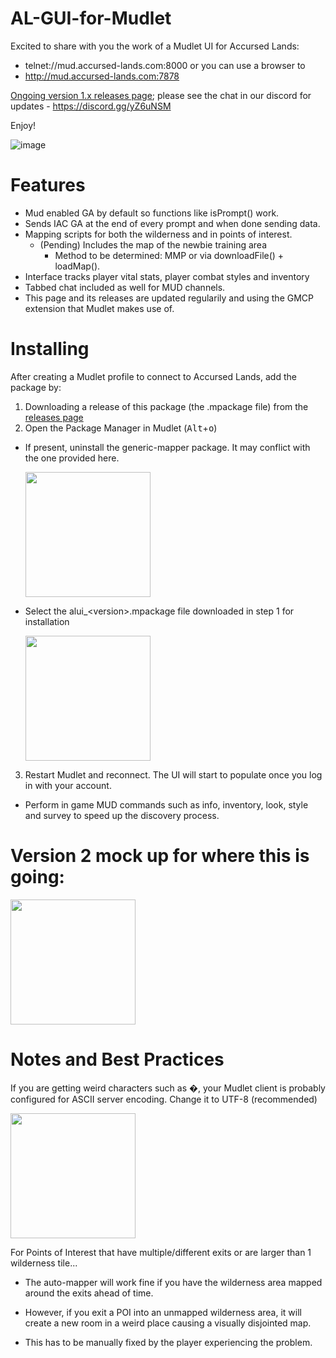 # AL-GUI-for-Mudlet

Excited to share with you the work of a Mudlet UI for Accursed Lands:
- telnet://mud.accursed-lands.com:8000 or you can use a browser to
- http://mud.accursed-lands.com:7878

[Ongoing version 1.x releases page](https://github.com/Accursed-Lands-MUD/AL-GUI-for-Mudlet/releases); please see the chat in our discord for updates - https://discord.gg/yZ6uNSM

Enjoy!

![image](https://user-images.githubusercontent.com/59232016/202618690-db7d87c3-3f9d-4bfd-94cd-5dc0f3edf19b.png)


# Features
- Mud enabled GA by default so functions like isPrompt() work.
- Sends IAC GA at the end of every prompt and when done sending data.
- Mapping scripts for both the wilderness and in points of interest.
  - (Pending) Includes the map of the newbie training area
    - Method to be determined:  MMP or via downloadFile() + loadMap().
- Interface tracks player vital stats, player combat styles and inventory
- Tabbed chat included as well for MUD channels.
- This page and its releases are updated regularily and using the GMCP extension that Mudlet makes use of.

# Installing

After creating a Mudlet profile to connect to Accursed Lands, add the package by:

1.    Downloading a release of this package (the .mpackage file) from the [releases page](https://github.com/Accursed-Lands-MUD/AL-GUI-for-Mudlet/releases)
2.    Open the Package Manager in Mudlet (<kbd>Alt</kbd>+<kbd>o</kbd>)
- If present, uninstall the generic-mapper package. It may conflict with the one provided here.

  <img src="https://user-images.githubusercontent.com/59232016/202616813-7b79b6d0-9510-4ba9-a0e1-7b3c5b769b4b.png" width="200" />

- Select the alui_\<version>.mpackage file downloaded in step 1 for installation

  <img src="https://user-images.githubusercontent.com/59232016/202617253-70fa4f6e-8cc3-4d9d-a08f-66cd551e85bd.png" width="200" />


3.    Restart Mudlet and reconnect. The UI will start to populate once you log in with your account.
- Perform in game MUD commands such as info, inventory, look, style and survey to speed up the discovery process.


# Version 2 mock up for where this is going:
  
  <img src="https://user-images.githubusercontent.com/59232016/202612971-754f0c50-549e-4b5b-86d5-d1bd703c49a7.png" width="200" />

# Notes and Best Practices
If you are getting weird characters such as �, your Mudlet client is probably configured for ASCII server encoding.  Change it to UTF-8 (recommended) 
  
<img src="https://user-images.githubusercontent.com/59232016/204164475-f4bdfb9e-f4db-4da4-bbde-7e7e3ee17870.png" width="200" />


For Points of Interest that have multiple/different exits or are larger than 1 wilderness tile...

- The auto-mapper will work fine if you have the wilderness area mapped around the exits ahead of time. 

- However, if you exit a POI into an unmapped wilderness area, it will create a new room in a weird place causing a visually disjointed map. 

- This has to be manually fixed by the player experiencing the problem.
